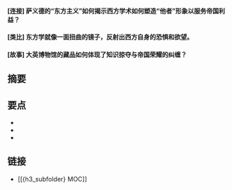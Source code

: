 #### [连接] 萨义德的“东方主义”如何揭示西方学术如何塑造“他者”形象以服务帝国利益？


#### [类比] 东方学就像一面扭曲的镜子，反射出西方自身的恐惧和欲望。


#### [故事] 大英博物馆的藏品如何体现了知识掠夺与帝国荣耀的纠缠？


## 摘要


## 要点

- 
- 
- 

## 链接

- [[{h3_subfolder} MOC]]
